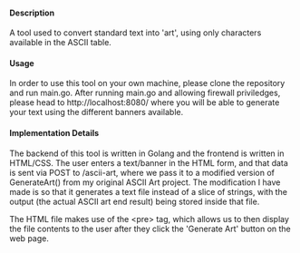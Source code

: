 #### Description
A tool used to convert standard text into 'art',
using only characters available in the ASCII table.

#### Usage
In order to use this tool on your own machine, please clone the repository and run main.go.
After running main.go and allowing firewall priviledges, please head to http://localhost:8080/
where you will be able to generate your text using the different banners available.

#### Implementation Details
The backend of this tool is written in Golang and the frontend is written in HTML/CSS.
The user enters a text/banner in the HTML form, and that data is sent via POST to /ascii-art, 
where we pass it to a modified version of GenerateArt() from my original ASCII Art project. 
The modification I have made is so that it generates a text file instead of a slice of strings,
with the output (the actual ASCII art end result) being stored inside that file.

The HTML file makes use of the \<pre> tag, which allows us to then display the file contents to the user
after they click the 'Generate Art' button on the web page. 